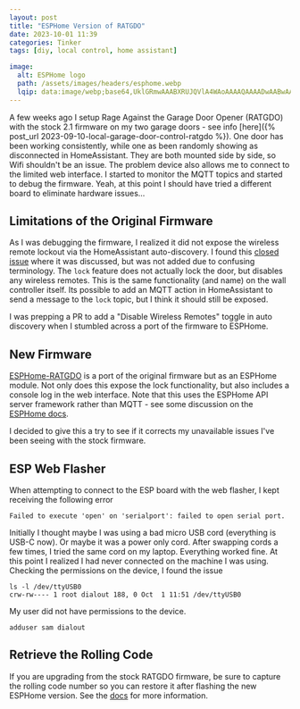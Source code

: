 ```yaml
---
layout: post
title: "ESPHome Version of RATGDO"
date: 2023-10-01 11:39
categories: Tinker
tags: [diy, local control, home assistant]

image:
  alt: ESPHome logo
  path: /assets/images/headers/esphome.webp
  lqip: data:image/webp;base64,UklGRmwAAABXRUJQVlA4WAoAAAAQAAAADwAABwAAQUxQSC4AAAARL6CgbRs2VRTt/omIwGdwoBAA0KYnUAYXYMcgf68QIvqfsPaa+Wp0+mXcElgDVlA4IBgAAAAwAQCdASoQAAgABUB8JaQAA3AA/vBpgAA=
---
```


A few weeks ago I setup Rage Against the Garage Door Opener (RATGDO) with the stock 2.1 firmware on my two garage doors - see info [here]({% post_url 2023-09-10-local-garage-door-control-ratgdo %}). One door has been working consistently, while one as been randomly showing as disconnected in HomeAssistant. They are both mounted side by side, so Wifi shouldn't be an issue. The problem device also allows me to connect to the limited web interface. I started to monitor the MQTT topics and started to debug the firmware. Yeah, at this point I should have tried a different board to eliminate hardware issues...


## Limitations of the Original Firmware

As I was debugging the firmware, I realized it did not expose the wireless remote lockout via the HomeAssistant auto-discovery. I found this [closed issue](https://github.com/PaulWieland/ratgdo/issues/22) where it was discussed, but was not added due to confusing terminology. The `lock` feature does not actually lock the door, but disables any wireless remotes. This is the same functionality (and name) on the wall controller itself. Its possible to add an MQTT action in HomeAssistant to send a message to the `lock` topic, but I think it should still be exposed.

I was prepping a PR to add a "Disable Wireless Remotes" toggle in auto discovery when I stumbled across a port of the firmware to ESPHome.


## New Firmware

[ESPHome-RATGDO](https://github.com/RATGDO/esphome-ratgdo) is a port of the original firmware but as an ESPHome module. Not only does this expose the lock functionality, but also includes a console log in the web interface. Note that this uses the ESPHome API server framework rather than MQTT - see some discussion on the [ESPHome docs](https://esphome.io/components/api.html#advantages-over-mqtt).

I decided to give this a try to see if it corrects my unavailable issues I've been seeing with the stock firmware.


## ESP Web Flasher

When attempting to connect to the ESP board with the web flasher, I kept receiving the following error

```console
Failed to execute 'open' on 'serialport': failed to open serial port.
```

Initially I thought maybe I was using a bad micro USB cord (everything is USB-C now). Or maybe it was a power only cord. After swapping cords a few times, I tried the same cord on my laptop. Everything worked fine. At this point I realized I had never connected on the machine I was using. Checking the permissions on the device, I found the issue

```console
ls -l /dev/ttyUSB0 
crw-rw---- 1 root dialout 188, 0 Oct  1 11:51 /dev/ttyUSB0
```

My user did not have permissions to the device.

```console
adduser sam dialout
```


## Retrieve the Rolling Code

If you are upgrading from the stock RATGDO firmware, be sure to capture the rolling code number so you can restore it after flashing the new ESPHome version. See the [docs](https://github.com/ratgdo/esphome-ratgdo#moving-from-stock-ratgdo) for more information.